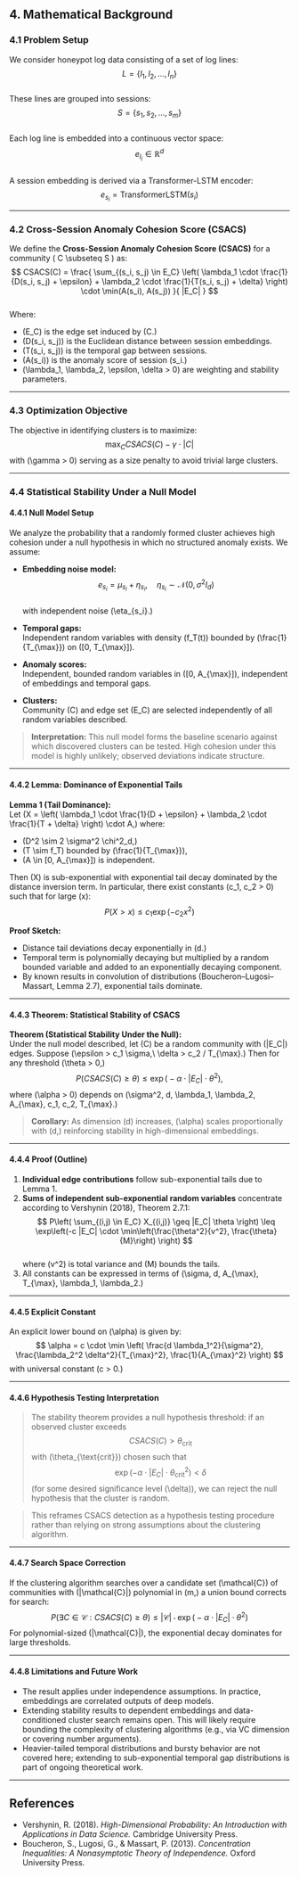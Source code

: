 ## 4. Mathematical Background  

### 4.1 Problem Setup  

We consider honeypot log data consisting of a set of log lines:
$$
L = \{l_1, l_2, \dots, l_n\}
$$  
These lines are grouped into sessions:
$$
S = \{s_1, s_2, \dots, s_m\}
$$  
Each log line is embedded into a continuous vector space:
$$
e_{l_i} \in \mathbb{R}^d
$$  
A session embedding is derived via a Transformer-LSTM encoder:
$$
e_{s_i} = \text{TransformerLSTM}(s_i)
$$  

---

### 4.2 Cross-Session Anomaly Cohesion Score (CSACS)  

We define the **Cross-Session Anomaly Cohesion Score (CSACS)** for a community \( C \subseteq S \) as:
$$
CSACS(C) = \frac{ \sum_{(s_i, s_j) \in E_C} \left( \lambda_1 \cdot \frac{1}{D(s_i, s_j) + \epsilon} + \lambda_2 \cdot \frac{1}{T(s_i, s_j) + \delta} \right) \cdot \min(A(s_i), A(s_j)) }{ |E_C| }
$$  
Where:  
- \(E_C\) is the edge set induced by \(C.\)  
- \(D(s_i, s_j)\) is the Euclidean distance between session embeddings.  
- \(T(s_i, s_j)\) is the temporal gap between sessions.  
- \(A(s_i)\) is the anomaly score of session \(s_i.\)  
- \(\lambda_1, \lambda_2, \epsilon, \delta > 0\) are weighting and stability parameters.  

---

### 4.3 Optimization Objective  

The objective in identifying clusters is to maximize:
$$
\max_{C} CSACS(C) - \gamma \cdot |C|
$$
with \(\gamma > 0\) serving as a size penalty to avoid trivial large clusters.  

---

### 4.4 Statistical Stability Under a Null Model  

#### 4.4.1 Null Model Setup  

We analyze the probability that a randomly formed cluster achieves high cohesion under a null hypothesis in which no structured anomaly exists. We assume:  

- **Embedding noise model:**  
$$
e_{s_i} = \mu_{s_i} + \eta_{s_i}, \quad \eta_{s_i} \sim \mathcal{N}(0, \sigma^2 I_d)
$$  
with independent noise \(\eta_{s_i}.\)  

- **Temporal gaps:**  
Independent random variables with density \(f_T(t)\) bounded by \(\frac{1}{T_{\max}}\) on \([0, T_{\max}]\).  

- **Anomaly scores:**  
Independent, bounded random variables in \([0, A_{\max}]\), independent of embeddings and temporal gaps.  

- **Clusters:**  
Community \(C\) and edge set \(E_C\) are selected independently of all random variables described.  

> **Interpretation:** This null model forms the baseline scenario against which discovered clusters can be tested. High cohesion under this model is highly unlikely; observed deviations indicate structure.  

---

#### 4.4.2 Lemma: Dominance of Exponential Tails  

**Lemma 1 (Tail Dominance):**  
Let \(X = \left( \lambda_1 \cdot \frac{1}{D + \epsilon} + \lambda_2 \cdot \frac{1}{T + \delta} \right) \cdot A,\) where:  
- \(D^2 \sim 2 \sigma^2 \chi^2_d,\)  
- \(T \sim f_T\) bounded by \(\frac{1}{T_{\max}}\),  
- \(A \in [0, A_{\max}]\) is independent.  

Then \(X\) is sub-exponential with exponential tail decay dominated by the distance inversion term. In particular, there exist constants \(c_1, c_2 > 0\) such that for large \(x\):
$$
P(X > x) \leq c_1 \exp(-c_2 x^2)
$$  

**Proof Sketch:**  
- Distance tail deviations decay exponentially in \(d.\)  
- Temporal term is polynomially decaying but multiplied by a random bounded variable and added to an exponentially decaying component.  
- By known results in convolution of distributions (Boucheron–Lugosi–Massart, Lemma 2.7), exponential tails dominate.  

---

#### 4.4.3 Theorem: Statistical Stability of CSACS  

**Theorem (Statistical Stability Under the Null):**  
Under the null model described, let \(C\) be a random community with \(|E_C|\) edges. Suppose \(\epsilon > c_1 \sigma,\ \delta > c_2 / T_{\max}.\) Then for any threshold \(\theta > 0,\)
$$
P\bigl(CSACS(C) \geq \theta \bigr) \leq \exp\bigl(- \alpha \cdot |E_C| \cdot \theta^2 \bigr),
$$
where \(\alpha > 0\) depends on \(\sigma^2, d, \lambda_1, \lambda_2, A_{\max}, c_1, c_2, T_{\max}.\)  

> **Corollary:** As dimension \(d\) increases, \(\alpha\) scales proportionally with \(d,\) reinforcing stability in high-dimensional embeddings.  

---

#### 4.4.4 Proof (Outline)  

1. **Individual edge contributions** follow sub-exponential tails due to Lemma 1.  
2. **Sums of independent sub-exponential random variables** concentrate according to Vershynin (2018), Theorem 2.7.1:
$$
P\left( \sum_{(i,j) \in E_C} X_{(i,j)} \geq |E_C| \theta \right) \leq \exp\left(-c |E_C| \cdot \min\left(\frac{\theta^2}{v^2}, \frac{\theta}{M}\right) \right)
$$  
where \(v^2\) is total variance and \(M\) bounds the tails.  
3. All constants can be expressed in terms of \(\sigma, d, A_{\max}, T_{\max}, \lambda_1, \lambda_2.\)  

---

#### 4.4.5 Explicit Constant  
An explicit lower bound on \(\alpha\) is given by:
$$
\alpha = c \cdot \min \left( \frac{d \lambda_1^2}{\sigma^2}, \frac{\lambda_2^2 \delta^2}{T_{\max}^2}, \frac{1}{A_{\max}^2} \right)
$$
with universal constant \(c > 0.\)  

---

#### 4.4.6 Hypothesis Testing Interpretation  

> The stability theorem provides a null hypothesis threshold: if an observed cluster exceeds
$$
CSACS(C) > \theta_{\text{crit}}
$$
with \(\theta_{\text{crit}}\) chosen such that
$$
\exp\left(- \alpha \cdot |E_C| \cdot \theta_{\text{crit}}^2 \right) < \delta
$$
(for some desired significance level \(\delta\)), we can reject the null hypothesis that the cluster is random.  

> This reframes CSACS detection as a hypothesis testing procedure rather than relying on strong assumptions about the clustering algorithm.  

---

#### 4.4.7 Search Space Correction  

If the clustering algorithm searches over a candidate set \(\mathcal{C}\) of communities with \(|\mathcal{C}|\) polynomial in \(m,\) a union bound corrects for search:
$$
P\left( \exists C \in \mathcal{C}: CSACS(C) \geq \theta \right) \leq |\mathcal{C}| \cdot \exp\bigl(- \alpha \cdot |E_C| \cdot \theta^2 \bigr)
$$
For polynomial-sized \(|\mathcal{C}|\), the exponential decay dominates for large thresholds.  

---

#### 4.4.8 Limitations and Future Work  

- The result applies under independence assumptions. In practice, embeddings are correlated outputs of deep models.  
- Extending stability results to dependent embeddings and data-conditioned cluster search remains open. This will likely require bounding the complexity of clustering algorithms (e.g., via VC dimension or covering number arguments).  
- Heavier-tailed temporal distributions and bursty behavior are not covered here; extending to sub-exponential temporal gap distributions is part of ongoing theoretical work.  

---

## References  

- Vershynin, R. (2018). *High-Dimensional Probability: An Introduction with Applications in Data Science.* Cambridge University Press.  
- Boucheron, S., Lugosi, G., & Massart, P. (2013). *Concentration Inequalities: A Nonasymptotic Theory of Independence.* Oxford University Press.  
